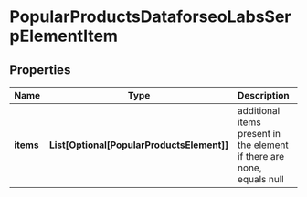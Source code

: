# PopularProductsDataforseoLabsSerpElementItem


## Properties

| Name | Type | Description | Notes |
|------------ | ------------- | ------------- | -------------|
**items** | **List[Optional[PopularProductsElement]]** | additional items present in the element<br>if there are none, equals null |[optional]|